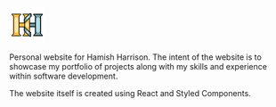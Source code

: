 ![Alt text](./src/Images/Icons/HHIcon.png?raw=true "Title")

Personal website for Hamish Harrison.
The intent of the website is to showcase my portfolio of projects along with my skills and experience within software development.

The website itself is created using React and Styled Components.
